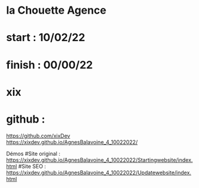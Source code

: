 # la Chouette Agence
# start : 10/02/22
# finish : 00/00/22
# xix
# github : 
https://github.com/xixDev
https://xixdev.github.io/AgnesBalavoine_4_10022022/

Démos
#Site original : 
https://xixdev.github.io/AgnesBalavoine_4_10022022/Startingwebsite/index.html
#Site SEO : 
https://xixdev.github.io/AgnesBalavoine_4_10022022/Updatewebsite/index.html



